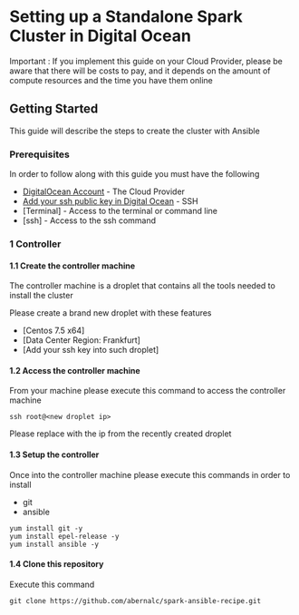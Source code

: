 # Setting up a Standalone Spark Cluster in Digital Ocean

Important : If you implement this guide on your Cloud Provider, please be aware that there will be costs to pay, and it depends on the amount of compute resources and the time you have them online 

## Getting Started

This guide will describe the steps to create the cluster with Ansible

### Prerequisites

In order to follow along with this guide you must have the following 

* [DigitalOcean Account](https://www.digitalocean.com/) - The Cloud Provider
* [Add your ssh public key in Digital Ocean](https://www.digitalocean.com/docs/droplets/how-to/add-ssh-keys/) - SSH
* [Terminal] - Access to the terminal or command line
* [ssh] - Access to the ssh command


### 1 Controller

#### 1.1 Create the controller machine

The controller machine is a droplet that contains all the tools needed to install the cluster

Please create a brand new droplet with these features

* [Centos 7.5 x64]
* [Data Center Region: Frankfurt]
* [Add your ssh key into such droplet]

#### 1.2  Access the controller machine

From your machine please execute this command to access the controller machine

```
ssh root@<new droplet ip>
```

Please replace <new droplet ip> with the ip from the recently created droplet

#### 1.3  Setup the controller

Once into the controller machine please execute this commands in order to install

* git
* ansible

```
yum install git -y
yum install epel-release -y
yum install ansible -y
```

#### 1.4  Clone this repository

Execute this command

```
git clone https://github.com/abernalc/spark-ansible-recipe.git
```
